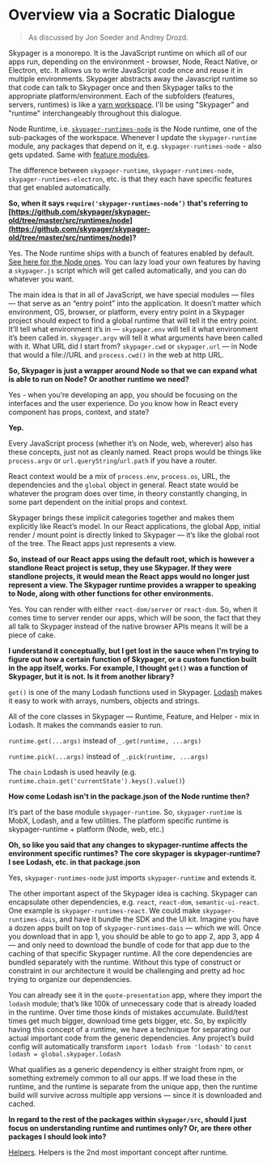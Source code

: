 # Overview via a Socratic Dialogue

> As discussed by Jon Soeder and Andrey Drozd.

Skypager is a monorepo. It is the JavaScript runtime on which all of our apps run, depending on the environment - browser, Node, React Native, or Electron, etc. It allows us to write JavaScript code once and reuse it in multiple environments. Skypager abstracts away the Javascript runtime so that code can talk to Skypager once and then Skypager talks to the appropriate platform/environment. Each of the subfolders (features, servers, runtimes) is like a [yarn workspace](https://yarnpkg.com/lang/en/docs/workspaces/). I'll be using "Skypager" and "runtime" interchangeably throughout this dialogue.

Node Runtime, i.e. [`skypager-runtimes-node`](https://github.com/skypager/skypager-old/tree/master/src/runtimes/node) is the Node runtime, one of the sub-packages of the workspace. Whenever I update the `skypager-runtime` module, any packages that depend on it, e.g. `skypager-runtimes-node` - also gets updated. Same with [feature modules](https://github.com/skypager/skypager-old/tree/master/src/features).

The difference between `skypager-runtime`, `skypager-runtimes-node`, `skypager-runtimes-electron`, etc. is that they each have specific features that get enabled automatically.

**So, when it says `require('skypager-runtimes-node’)` that's referring to [https://github.com/skypager/skypager-old/tree/master/src/runtimes/node](https://github.com/skypager/skypager-old/tree/master/src/runtimes/node)?**

Yes. The Node runtime ships with a bunch of features enabled by default. [See here for the Node ones](https://github.com/skypager/skypager-old/tree/master/src/runtimes/node/features). You can lazy load your own features by having a `skypager.js` script which will get called automatically, and you can do whatever you want.

The main idea is that in all of JavaScript, we have special modules — files — that serve as an “entry point” into the application. It doesn’t matter which environment, OS, browser, or platform, every entry point in a Skypager project should expect to find a global runtime that will tell it the entry point. It’ll tell what environment it’s in — `skypager.env` will tell it what environment it’s been called in. `skypager.argv` will tell it what arguments have been called with it. What URL did I start from? `skypager.cwd` or `skypager.url` — in Node that would a file://URL and `process.cwd()` in the web at http URL.

**So, Skypager is just a wrapper around Node so that we can expand what is able to run on Node? Or another runtime we need?**

Yes - when you’re developing an app, you should be focusing on the interfaces and the user experience. Do you know how in React every component has props, context, and state?

**Yep.**

Every JavaScript process (whether it’s on Node, web, wherever) also has these concepts, just not as cleanly named. React props would be things like `process.argv` or `url.queryString`/`url.path` if you have a router.

React context would be a mix of `process.env`, `process.os`, URL, the dependencies and the `global` object in general. React state would be whatever the program does over time, in theory constantly changing, in some part dependent on the initial props and context.

Skypager brings these implicit categories together and makes them explicitly like React’s model. In our React applications, the global App, initial render / mount point is directly linked to Skypager — it’s like the global root of the tree. The React apps just represents a view.

**So, instead of our React apps using the default root, which is however a standlone React project is setup, they use Skypager. If they were standlone projects, it would mean the React apps would no longer just represent a view. The Skypager runtime provides a wrapper to speaking to Node, along with other functions for other environments.**

Yes. You can render with either `react-dom/server` or `react-dom`. So, when it comes time to server render our apps, which will be soon, the fact that they all talk to Skypager instead of the native browser APIs means it will be a piece of cake.

**I understand it conceptually, but I get lost in the sauce when I'm trying to figure out how a certain function of Skypager, or a custom function built in the app itself, works. For example, I thought `get()` was a function of Skypager, but it is not. Is it from another library?**

`get()` is one of the many Lodash functions used in Skypager. [Lodash](https://lodash.com/) makes it easy to work with arrays, numbers, objects and strings.

All of the core classes in Skypager — Runtime, Feature, and Helper - mix in Lodash. It makes the commands easier to run.

`runtime.get(...args)` instead of `_.get(runtime, ...args)`

`runtime.pick(...args)` instead of `_.pick(runtime, ...args)`

The `chain` Lodash is used heavily (e.g. `runtime.chain.get('currentState').keys().value()`)

**How come Lodash isn't in the package.json of the Node runtime then?**

It’s part of the base module `skypager-runtime`. So, `skypager-runtime` is MobX, Lodash, and a few utilities. The platform specific runtime is skypager-runtime + platform (Node, web, etc.)

**Oh, so like you said that any changes to skypager-runtime affects the environment specific runtimes? The core skypager is skypager-runtime? I see Lodash, etc. in that package.json**

Yes, `skypager-runtimes-node` just imports `skypager-runtime` and extends it.

The other important aspect of the Skypager idea is caching. Skypager can encapsulate other dependencies, e.g. `react`, `react-dom`, `semantic-ui-react`. One example is `skypager-runtimes-react`. We could make `skypager-runtimes-dais`, and have it bundle the SDK and the UI kit. Imagine you have a dozen apps built on top of `skypager-runtimes-dais` — which we will. Once you download that in app 1, you should be able to go to app 2, app 3, app 4 — and only need to download the bundle of code for that app due to the caching of that specific Skypager runtime. All the core dependencies are bundled separately with the runtime. Without this type of construct or constraint in our architecture it would be challenging and pretty ad hoc trying to organize our dependencies.

You can already see it in the `quote-presentation` app, where they import the `lodash` module; that’s like 100k of unnecessary code that is already loaded in the runtime. Over time those kinds of mistakes accumulate. Build/test times get much bigger, download time gets bigger, etc. So, by explicitly having this concept of a runtime, we have a technique for separating our actual important code from the generic dependencies. Any project’s build config will automatically transform `import lodash from 'lodash'` to `const lodash = global.skypager.lodash`

What qualifies as a generic dependency is either straight from npm, or something extremely common to all our apps. If we load these in the runtime, and the runtime is separate from the unique app, then the runtime build will survive across multiple app versions — since it is downloaded and cached.

**In regard to the rest of the packages within `skypager/src`, should I just focus on understanding runtime and runtimes only? Or, are there other packages I should look into?**

[Helpers](../helpers/overview.md). Helpers is the 2nd most important concept after runtime.